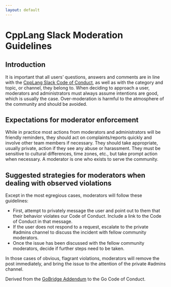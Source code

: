 ```yaml
---
layout: default
---
```


CppLang Slack Moderation Guidelines
===================================

Introduction
------------

It is important that all users’ questions, answers and comments are in line with the [CppLang Slack Code of Conduct](/), as well as with the category and topic, or channel, they belong to. When deciding to approach a user, moderators and administrators must always assume intentions are good, which is usually the case. Over-moderation is harmful to the atmosphere of the community and should be avoided.

Expectations for moderator enforcement
--------------------------------------

While in practice most actions from moderators and administrators will be friendly reminders, they should act on complaints/reports quickly and involve other team members if necessary. They should take appropriate, usually private, action if they see any abuse or harassment. They must be sensitive to cultural differences, time zones, etc., but take prompt action when necessary. A moderator is one who exists to serve the community.

Suggested strategies for moderators when dealing with observed violations
-------------------------------------------------------------------------

Except in the most egregious cases, moderators will follow these guidelines:

- First, attempt to privately message the user and point out to them that their behavior violates our Code of Conduct. Include a link to the Code of Conduct in that message.
- If the user does not respond to a request, escalate to the private #admins channel to discuss the incident with fellow community moderators.
- Once the issue has been discussed with the fellow community moderators, decide if further steps need to be taken.

In those cases of obvious, flagrant violations, moderators will remove the post immediately, and bring the issue to the attention of the private #admins channel.

Derived from the [GoBridge Addendum](https://github.com/gobridge/CodeOfConduct) to the Go Code of Conduct.
